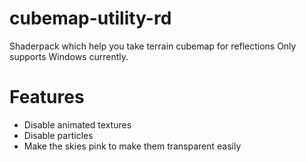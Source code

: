 # cubemap-utility-rd
Shaderpack which help you take terrain cubemap for reflections
Only supports Windows currently.

# Features
- Disable animated textures
- Disable particles
- Make the skies pink to make them transparent easily

